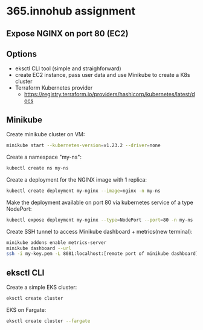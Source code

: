 # 365.innohub assignment
## Expose NGINX on port 80 (EC2)

## Options
- eksctl CLI tool (simple and straighforward)
- create EC2 instance, pass user data and use Minikube to create a K8s cluster
- Terraform Kubernetes provider
  - https://registry.terraform.io/providers/hashicorp/kubernetes/latest/docs

## Minikube

Create minikube cluster on VM:
```sh
minikube start --kubernetes-version=v1.23.2 --driver=none
```

Create a namespace "my-ns":

```sh
kubectl create ns my-ns
```

Create a deployment for the NGINX image with 1 replica:

```sh
kubectl create deployment my-nginx --image=nginx -n my-ns
```

Make the deployment available on port 80 via kubernetes service of a type NodePort:

```sh
kubectl expose deployment my-nginx --type=NodePort --port=80 -n my-ns
```

Create SSH tunnel to access Minikube dashboard + metrics(new terminal):
```sh
minikube addons enable metrics-server
minikube dashboard --url
ssh -i my-key.pem -L 8081:localhost:[remote port of minikube dashboard] ubuntu@[public ip]
```

## eksctl CLI

Create a simple EKS cluster:

```sh
eksctl create cluster
```

EKS on Fargate:

```sh
eksctl create cluster --fargate
```
